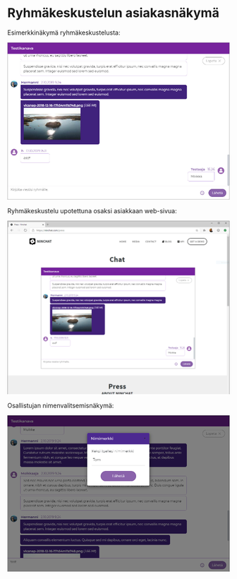 # Ryhmäkeskustelun asiakasnäkymä

Esimerkkinäkymä ryhmäkeskustelusta:

![Julkinen ryhm&#xE4;keskustelun&#xE4;kym&#xE4;](../.gitbook/assets/group-embed.jpg)

Ryhmäkeskustelu upotettuna osaksi asiakkaan web-sivua:

![Ryhm&#xE4;keskustelu osana sivua](../.gitbook/assets/group-embed-mockup.jpg)

Osallistujan nimenvalitsemisnäkymä:

![K&#xE4;ytt&#xE4;j&#xE4;n nimen valitseminen](../.gitbook/assets/group-embed-name-modal.png)

